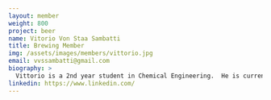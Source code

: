 ```yaml
---
layout: member
weight: 800
project: beer
name: Vitorio Von Staa Sambatti
title: Brewing Member
img: /assets/images/members/vittorio.jpg
email: vvssambatti@gmail.com	
biography: > 
  Vittorio is a 2nd year student in Chemical Engineering.  He is currently a part of the brewing team on the automated brewing project. Vittorio has expirience brewing with his uncle. His favorite beers are wheat beers and belgium blondes. 
linkedin: https://www.linkedin.com/
---
```

